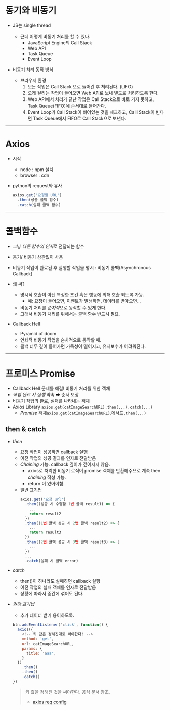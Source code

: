 # 동기와 비동기

- JS는 single thread
  - 근데 어떻게 비동기 처리를 할 수 있나.
    - JavaScript Engine의 Call Stack
    - Web API
    - Task Queue
    - Event Loop

- 비동기 처리 동작 방식
  - 브라우저 환경
    1. 모든 작업은 Call Stack 으로 들어간 후 처리된다. (LIFO)
    2. 오래 걸리는 작업이 들어오면 Web API로 보내 별도로 처리하도록 한다.
    3. Web API에서 처리가 끝난 작업은 Call Stack으로 바로 가지 못하고, Task Queue(FIFO)에 순서대로 들어간다.
    4. Event Loop가 Call Stack이 비어있는 것을 체크하고, Calll Stack이 빈다면 Task Queue에서 FIFO로 Call Stack으로 보낸다.

---
# Axios
- 시작
  - node : npm 설치
  - browser : cdn

- python의 request와 유사
  ```javascript
  axios.get('요청할 URL')
    .then(성공 콜백 함수)
    .catch(실패 콜백 함수)
  ```

---
# 콜백함수
- 그냥 *다른 함수의 인자*로 전달되는 함수
- 동기/ 비동기 상관없이 사용
- 비동기 작업이 완료된 후 실행할 작업을 명시 : 비동기 콜백(Asynchronous Callback)

- 왜 써?
  - 명시적 호출이 아닌 특정한 조건 혹은 행동에 의해 호출 되도록 가능.
    - 예: 요청이 들어오면, 이벤트가 발생하면, 데이터를 받아오면...
  - 비동기 처리를 *순차적*으로 동작할 수 있게 한다.
  - 그래서 비동기 처리를 위해서는 콜백 함수 반드시 필요.

- Callback Hell
  - Pyramid of doom
  - 연쇄적 비동기 작업을 순차적으로 동작할 때.
  - 콜백 너무 깊이 들어가면 가독성이 떨어지고, 유지보수가 어려워진다.

---
# 프로미스 Promise
- Callback Hell 문제를 해결! 비동기 처리를 위한 객체
- *작업 완료 시 실행* 약속 ➡ 순서 보장
- 비동기 작업의 완료, 실패를 나타내는 객체
- Axios Library
  `axios.get(catImageSearchURL).then(...).catch(...)`
  - *Promise* 객체`axios.get(catImageSearchURL)`.메서드`.then(...)`

## then & catch
- *then*
  - 요청 작업이 성공하면 callback 실행
  - 이전 작업의 성공 결과를 인자로 전달받음
  - _Chaining_ 가능. callback 깊이가 깊어지지 않음.
    - axios로 처리한 비동기 로직이 promise 객체를 반환해주므로 계속 then _chaining_ 작성 가능.
    - return 이 있어야함.
  - 일반 표기법
    ```javascript
    axios.get('요청 url')
      .then((성공 시 수행할 1번 콜백 result1) => {
        ...
        return result2
      })
      .then((1번 콜백 성공 시 2번 콜백 result2) => {
        ...
        return result3
      })
      .then((2번 콜백 성공 시 3번 콜백 result3) => {
        ...
      })
      ...
      .catch(실패 시 콜백 error)
    ```

- *catch*
  - then()이 하나라도 실패하면 callback 실행
  - 이전 작업의 실패 객체를 인자로 전달받음
  - 상황에 따라서 중간에 섞어도 된다.

- *권장 표기법*
  - 추가 데이터 받기 용이하도록.
  ```javascript
  btn.addEventListener('click', function() {
    axios({
      <!-- 키 값은 정해진대로 써야한다! -->
      method: 'get',    
      url: catImageSearchURL,
      params: {
        title: 'aaa',
      }
    })
      .then()
      .then()
      .catch()
  })
  ```
  > 키 값을 정해진 것을 써야한다. 공식 문서 참조.
  > - [axios req config](https://axios-http.com/kr/docs/req_config)